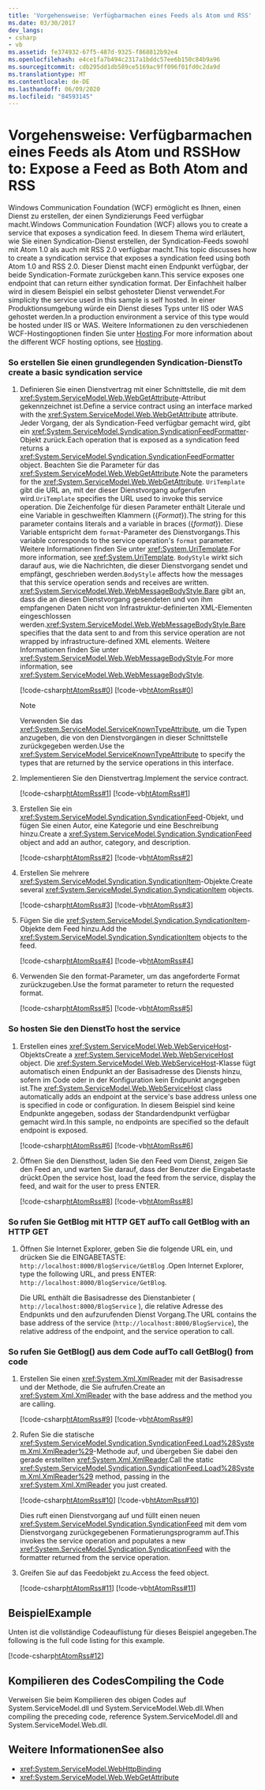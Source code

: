 ```yaml
---
title: 'Vorgehensweise: Verfügbarmachen eines Feeds als Atom und RSS'
ms.date: 03/30/2017
dev_langs:
- csharp
- vb
ms.assetid: fe374932-67f5-487d-9325-f868812b92e4
ms.openlocfilehash: e4ce1fa7b494c2317a1bddc57ee6b150c84b9a96
ms.sourcegitcommit: cdb295dd1db589ce5169ac9ff096f01fd0c2da9d
ms.translationtype: MT
ms.contentlocale: de-DE
ms.lasthandoff: 06/09/2020
ms.locfileid: "84593145"
---
```

# <a name="how-to-expose-a-feed-as-both-atom-and-rss"></a><span data-ttu-id="692d7-102">Vorgehensweise: Verfügbarmachen eines Feeds als Atom und RSS</span><span class="sxs-lookup"><span data-stu-id="692d7-102">How to: Expose a Feed as Both Atom and RSS</span></span>
<span data-ttu-id="692d7-103">Windows Communication Foundation (WCF) ermöglicht es Ihnen, einen Dienst zu erstellen, der einen Syndizierungs Feed verfügbar macht.</span><span class="sxs-lookup"><span data-stu-id="692d7-103">Windows Communication Foundation (WCF) allows you to create a service that exposes a syndication feed.</span></span> <span data-ttu-id="692d7-104">In diesem Thema wird erläutert, wie Sie einen Syndication-Dienst erstellen, der Syndication-Feeds sowohl mit Atom 1.0 als auch mit RSS 2.0 verfügbar macht.</span><span class="sxs-lookup"><span data-stu-id="692d7-104">This topic discusses how to create a syndication service that exposes a syndication feed using both Atom 1.0 and RSS 2.0.</span></span> <span data-ttu-id="692d7-105">Dieser Dienst macht einen Endpunkt verfügbar, der beide Syndication-Formate zurückgeben kann.</span><span class="sxs-lookup"><span data-stu-id="692d7-105">This service exposes one endpoint that can return either syndication format.</span></span> <span data-ttu-id="692d7-106">Der Einfachheit halber wird in diesem Beispiel ein selbst gehosteter Dienst verwendet.</span><span class="sxs-lookup"><span data-stu-id="692d7-106">For simplicity the service used in this sample is self hosted.</span></span> <span data-ttu-id="692d7-107">In einer Produktionsumgebung würde ein Dienst dieses Typs unter IIS oder WAS gehostet werden.</span><span class="sxs-lookup"><span data-stu-id="692d7-107">In a production environment a service of this type would be hosted under IIS or WAS.</span></span> <span data-ttu-id="692d7-108">Weitere Informationen zu den verschiedenen WCF-Hostingoptionen finden Sie unter [Hosting](hosting.md).</span><span class="sxs-lookup"><span data-stu-id="692d7-108">For more information about the different WCF hosting options, see [Hosting](hosting.md).</span></span>  
  
### <a name="to-create-a-basic-syndication-service"></a><span data-ttu-id="692d7-109">So erstellen Sie einen grundlegenden Syndication-Dienst</span><span class="sxs-lookup"><span data-stu-id="692d7-109">To create a basic syndication service</span></span>  
  
1. <span data-ttu-id="692d7-110">Definieren Sie einen Dienstvertrag mit einer Schnittstelle, die mit dem <xref:System.ServiceModel.Web.WebGetAttribute>-Attribut gekennzeichnet ist.</span><span class="sxs-lookup"><span data-stu-id="692d7-110">Define a service contract using an interface marked with the <xref:System.ServiceModel.Web.WebGetAttribute> attribute.</span></span> <span data-ttu-id="692d7-111">Jeder Vorgang, der als Syndication-Feed verfügbar gemacht wird, gibt ein <xref:System.ServiceModel.Syndication.SyndicationFeedFormatter>-Objekt zurück.</span><span class="sxs-lookup"><span data-stu-id="692d7-111">Each operation that is exposed as a syndication feed returns a <xref:System.ServiceModel.Syndication.SyndicationFeedFormatter> object.</span></span> <span data-ttu-id="692d7-112">Beachten Sie die Parameter für das <xref:System.ServiceModel.Web.WebGetAttribute>.</span><span class="sxs-lookup"><span data-stu-id="692d7-112">Note the parameters for the <xref:System.ServiceModel.Web.WebGetAttribute>.</span></span> <span data-ttu-id="692d7-113">`UriTemplate` gibt die URL an, mit der dieser Dienstvorgang aufgerufen wird.</span><span class="sxs-lookup"><span data-stu-id="692d7-113">`UriTemplate` specifies the URL used to invoke this service operation.</span></span> <span data-ttu-id="692d7-114">Die Zeichenfolge für diesen Parameter enthält Literale und eine Variable in geschweiften Klammern ({*Format*}).</span><span class="sxs-lookup"><span data-stu-id="692d7-114">The string for this parameter contains literals and a variable in braces ({*format*}).</span></span> <span data-ttu-id="692d7-115">Diese Variable entspricht dem `format`-Parameter des Dienstvorgangs.</span><span class="sxs-lookup"><span data-stu-id="692d7-115">This variable corresponds to the service operation's `format` parameter.</span></span> <span data-ttu-id="692d7-116">Weitere Informationen finden Sie unter <xref:System.UriTemplate>.</span><span class="sxs-lookup"><span data-stu-id="692d7-116">For more information, see <xref:System.UriTemplate>.</span></span> <span data-ttu-id="692d7-117">`BodyStyle` wirkt sich darauf aus, wie die Nachrichten, die dieser Dienstvorgang sendet und empfängt, geschrieben werden.</span><span class="sxs-lookup"><span data-stu-id="692d7-117">`BodyStyle` affects how the messages that this service operation sends and receives are written.</span></span> <span data-ttu-id="692d7-118"><xref:System.ServiceModel.Web.WebMessageBodyStyle.Bare> gibt an, dass die an diesen Dienstvorgang gesendeten und von ihm empfangenen Daten nicht von Infrastruktur-definierten XML-Elementen eingeschlossen werden.</span><span class="sxs-lookup"><span data-stu-id="692d7-118"><xref:System.ServiceModel.Web.WebMessageBodyStyle.Bare> specifies that the data sent to and from this service operation are not wrapped by infrastructure-defined XML elements.</span></span> <span data-ttu-id="692d7-119">Weitere Informationen finden Sie unter <xref:System.ServiceModel.Web.WebMessageBodyStyle>.</span><span class="sxs-lookup"><span data-stu-id="692d7-119">For more information, see <xref:System.ServiceModel.Web.WebMessageBodyStyle>.</span></span>  
  
     [!code-csharp[htAtomRss#0](../../../../samples/snippets/csharp/VS_Snippets_CFX/htatomrss/cs/program.cs#0)]
     [!code-vb[htAtomRss#0](../../../../samples/snippets/visualbasic/VS_Snippets_CFX/htatomrss/vb/program.vb#0)]  
  
    > [!NOTE]
    > <span data-ttu-id="692d7-120">Verwenden Sie das <xref:System.ServiceModel.ServiceKnownTypeAttribute>, um die Typen anzugeben, die von den Dienstvorgängen in dieser Schnittstelle zurückgegeben werden.</span><span class="sxs-lookup"><span data-stu-id="692d7-120">Use the <xref:System.ServiceModel.ServiceKnownTypeAttribute> to specify the types that are returned by the service operations in this interface.</span></span>  
  
2. <span data-ttu-id="692d7-121">Implementieren Sie den Dienstvertrag.</span><span class="sxs-lookup"><span data-stu-id="692d7-121">Implement the service contract.</span></span>  
  
     [!code-csharp[htAtomRss#1](../../../../samples/snippets/csharp/VS_Snippets_CFX/htatomrss/cs/program.cs#1)]
     [!code-vb[htAtomRss#1](../../../../samples/snippets/visualbasic/VS_Snippets_CFX/htatomrss/vb/program.vb#1)]  
  
3. <span data-ttu-id="692d7-122">Erstellen Sie ein <xref:System.ServiceModel.Syndication.SyndicationFeed>-Objekt, und fügen Sie einen Autor, eine Kategorie und eine Beschreibung hinzu.</span><span class="sxs-lookup"><span data-stu-id="692d7-122">Create a <xref:System.ServiceModel.Syndication.SyndicationFeed> object and add an author, category, and description.</span></span>  
  
     [!code-csharp[htAtomRss#2](../../../../samples/snippets/csharp/VS_Snippets_CFX/htatomrss/cs/program.cs#2)]
     [!code-vb[htAtomRss#2](../../../../samples/snippets/visualbasic/VS_Snippets_CFX/htatomrss/vb/program.vb#2)]  
  
4. <span data-ttu-id="692d7-123">Erstellen Sie mehrere <xref:System.ServiceModel.Syndication.SyndicationItem>-Objekte.</span><span class="sxs-lookup"><span data-stu-id="692d7-123">Create several <xref:System.ServiceModel.Syndication.SyndicationItem> objects.</span></span>  
  
     [!code-csharp[htAtomRss#3](../../../../samples/snippets/csharp/VS_Snippets_CFX/htatomrss/cs/program.cs#3)]
     [!code-vb[htAtomRss#3](../../../../samples/snippets/visualbasic/VS_Snippets_CFX/htatomrss/vb/program.vb#3)]  
  
5. <span data-ttu-id="692d7-124">Fügen Sie die <xref:System.ServiceModel.Syndication.SyndicationItem>-Objekte dem Feed hinzu.</span><span class="sxs-lookup"><span data-stu-id="692d7-124">Add the <xref:System.ServiceModel.Syndication.SyndicationItem> objects to the feed.</span></span>  
  
     [!code-csharp[htAtomRss#4](../../../../samples/snippets/csharp/VS_Snippets_CFX/htatomrss/cs/program.cs#4)]
     [!code-vb[htAtomRss#4](../../../../samples/snippets/visualbasic/VS_Snippets_CFX/htatomrss/vb/program.vb#4)]  
  
6. <span data-ttu-id="692d7-125">Verwenden Sie den format-Parameter, um das angeforderte Format zurückzugeben.</span><span class="sxs-lookup"><span data-stu-id="692d7-125">Use the format parameter to return the requested format.</span></span>  
  
     [!code-csharp[htAtomRss#5](../../../../samples/snippets/csharp/VS_Snippets_CFX/htatomrss/cs/program.cs#5)]
     [!code-vb[htAtomRss#5](../../../../samples/snippets/visualbasic/VS_Snippets_CFX/htatomrss/vb/program.vb#5)]  
  
### <a name="to-host-the-service"></a><span data-ttu-id="692d7-126">So hosten Sie den Dienst</span><span class="sxs-lookup"><span data-stu-id="692d7-126">To host the service</span></span>  
  
1. <span data-ttu-id="692d7-127">Erstellen eines <xref:System.ServiceModel.Web.WebServiceHost>-Objekts</span><span class="sxs-lookup"><span data-stu-id="692d7-127">Create a <xref:System.ServiceModel.Web.WebServiceHost> object.</span></span> <span data-ttu-id="692d7-128">Die <xref:System.ServiceModel.Web.WebServiceHost>-Klasse fügt automatisch einen Endpunkt an der Basisadresse des Diensts hinzu, sofern im Code oder in der Konfiguration kein Endpunkt angegeben ist.</span><span class="sxs-lookup"><span data-stu-id="692d7-128">The <xref:System.ServiceModel.Web.WebServiceHost> class automatically adds an endpoint at the service's base address unless one is specified in code or configuration.</span></span> <span data-ttu-id="692d7-129">In diesem Beispiel sind keine Endpunkte angegeben, sodass der Standardendpunkt verfügbar gemacht wird.</span><span class="sxs-lookup"><span data-stu-id="692d7-129">In this sample, no endpoints are specified so the default endpoint is exposed.</span></span>  
  
     [!code-csharp[htAtomRss#6](../../../../samples/snippets/csharp/VS_Snippets_CFX/htatomrss/cs/program.cs#6)]
     [!code-vb[htAtomRss#6](../../../../samples/snippets/visualbasic/VS_Snippets_CFX/htatomrss/vb/program.vb#6)]  
  
2. <span data-ttu-id="692d7-130">Öffnen Sie den Diensthost, laden Sie den Feed vom Dienst, zeigen Sie den Feed an, und warten Sie darauf, dass der Benutzer die Eingabetaste drückt.</span><span class="sxs-lookup"><span data-stu-id="692d7-130">Open the service host, load the feed from the service, display the feed, and wait for the user to press ENTER.</span></span>  
  
     [!code-csharp[htAtomRss#8](../../../../samples/snippets/csharp/VS_Snippets_CFX/htatomrss/cs/program.cs#8)]
     [!code-vb[htAtomRss#8](../../../../samples/snippets/visualbasic/VS_Snippets_CFX/htatomrss/vb/program.vb#8)]  
  
### <a name="to-call-getblog-with-an-http-get"></a><span data-ttu-id="692d7-131">So rufen Sie GetBlog mit HTTP GET auf</span><span class="sxs-lookup"><span data-stu-id="692d7-131">To call GetBlog with an HTTP GET</span></span>  
  
1. <span data-ttu-id="692d7-132">Öffnen Sie Internet Explorer, geben Sie die folgende URL ein, und drücken Sie die EINGABETASTE: `http://localhost:8000/BlogService/GetBlog` .</span><span class="sxs-lookup"><span data-stu-id="692d7-132">Open Internet Explorer, type the following URL, and press ENTER: `http://localhost:8000/BlogService/GetBlog`.</span></span>
  
     <span data-ttu-id="692d7-133">Die URL enthält die Basisadresse des Dienstanbieter ( `http://localhost:8000/BlogService` ), die relative Adresse des Endpunkts und den aufzurufenden Dienst Vorgang.</span><span class="sxs-lookup"><span data-stu-id="692d7-133">The URL contains the base address of the service (`http://localhost:8000/BlogService`), the relative address of the endpoint, and the service operation to call.</span></span>  
  
### <a name="to-call-getblog-from-code"></a><span data-ttu-id="692d7-134">So rufen Sie GetBlog() aus dem Code auf</span><span class="sxs-lookup"><span data-stu-id="692d7-134">To call GetBlog() from code</span></span>  
  
1. <span data-ttu-id="692d7-135">Erstellen Sie einen <xref:System.Xml.XmlReader> mit der Basisadresse und der Methode, die Sie aufrufen.</span><span class="sxs-lookup"><span data-stu-id="692d7-135">Create an <xref:System.Xml.XmlReader> with the base address and the method you are calling.</span></span>  
  
     [!code-csharp[htAtomRss#9](../../../../samples/snippets/csharp/VS_Snippets_CFX/htatomrss/cs/snippets.cs#9)]
     [!code-vb[htAtomRss#9](../../../../samples/snippets/visualbasic/VS_Snippets_CFX/htatomrss/vb/snippets.vb#9)]  
  
2. <span data-ttu-id="692d7-136">Rufen Sie die statische <xref:System.ServiceModel.Syndication.SyndicationFeed.Load%28System.Xml.XmlReader%29>-Methode auf, und übergeben Sie dabei den gerade erstellten <xref:System.Xml.XmlReader>.</span><span class="sxs-lookup"><span data-stu-id="692d7-136">Call the static <xref:System.ServiceModel.Syndication.SyndicationFeed.Load%28System.Xml.XmlReader%29> method, passing in the <xref:System.Xml.XmlReader> you just created.</span></span>  
  
     [!code-csharp[htAtomRss#10](../../../../samples/snippets/csharp/VS_Snippets_CFX/htatomrss/cs/snippets.cs#10)]
     [!code-vb[htAtomRss#10](../../../../samples/snippets/visualbasic/VS_Snippets_CFX/htatomrss/vb/snippets.vb#10)]  
  
     <span data-ttu-id="692d7-137">Dies ruft einen Dienstvorgang auf und füllt einen neuen <xref:System.ServiceModel.Syndication.SyndicationFeed> mit dem vom Dienstvorgang zurückgegebenen Formatierungsprogramm auf.</span><span class="sxs-lookup"><span data-stu-id="692d7-137">This invokes the service operation and populates a new <xref:System.ServiceModel.Syndication.SyndicationFeed> with the formatter returned from the service operation.</span></span>  
  
3. <span data-ttu-id="692d7-138">Greifen Sie auf das Feedobjekt zu.</span><span class="sxs-lookup"><span data-stu-id="692d7-138">Access the feed object.</span></span>  
  
     [!code-csharp[htAtomRss#11](../../../../samples/snippets/csharp/VS_Snippets_CFX/htatomrss/cs/snippets.cs#11)]
     [!code-vb[htAtomRss#11](../../../../samples/snippets/visualbasic/VS_Snippets_CFX/htatomrss/vb/snippets.vb#11)]  
  
## <a name="example"></a><span data-ttu-id="692d7-139">Beispiel</span><span class="sxs-lookup"><span data-stu-id="692d7-139">Example</span></span>  
 <span data-ttu-id="692d7-140">Unten ist die vollständige Codeauflistung für dieses Beispiel angegeben.</span><span class="sxs-lookup"><span data-stu-id="692d7-140">The following is the full code listing for this example.</span></span>  
  
 [!code-csharp[htAtomRss#12](../../../../samples/snippets/csharp/VS_Snippets_CFX/htatomrss/cs/program.cs#12)]  
  
## <a name="compiling-the-code"></a><span data-ttu-id="692d7-141">Kompilieren des Codes</span><span class="sxs-lookup"><span data-stu-id="692d7-141">Compiling the Code</span></span>  
 <span data-ttu-id="692d7-142">Verweisen Sie beim Kompilieren des obigen Codes auf System.ServiceModel.dll und System.ServiceModel.Web.dll.</span><span class="sxs-lookup"><span data-stu-id="692d7-142">When compiling the preceding code, reference System.ServiceModel.dll and System.ServiceModel.Web.dll.</span></span>  
  
## <a name="see-also"></a><span data-ttu-id="692d7-143">Weitere Informationen</span><span class="sxs-lookup"><span data-stu-id="692d7-143">See also</span></span>

- <xref:System.ServiceModel.WebHttpBinding>
- <xref:System.ServiceModel.Web.WebGetAttribute>
